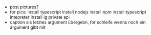 - post pictures?
- for pics:
install typescript
install nodejs
install npm
install typescript intepreter
install ig private api
- caption als letztes argument übergebn, for schleife wenns noch ein argument gibt mit